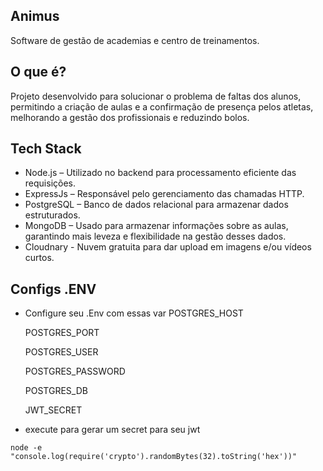 ## Animus 

Software de gestão de academias e centro de treinamentos. 

## O que é?

Projeto desenvolvido para solucionar o problema de faltas dos alunos, permitindo a criação de aulas e a confirmação de presença pelos atletas, melhorando a gestão dos profissionais e reduzindo bolos.

## Tech Stack

- Node.js – Utilizado no backend para processamento eficiente das requisições.
- ExpressJs – Responsável pelo gerenciamento das chamadas HTTP.
- PostgreSQL – Banco de dados relacional para armazenar dados estruturados.
- MongoDB – Usado para armazenar informações sobre as aulas, garantindo mais leveza e flexibilidade na gestão desses dados.
- Cloudnary - Nuvem gratuita para dar upload em imagens e/ou vídeos curtos.

## Configs .ENV

- Configure seu .Env com essas var
    POSTGRES_HOST

    POSTGRES_PORT

    POSTGRES_USER

    POSTGRES_PASSWORD

    POSTGRES_DB

    JWT_SECRET

- execute para gerar um secret para seu jwt
```
node -e "console.log(require('crypto').randomBytes(32).toString('hex'))"
```
    